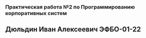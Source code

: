 ### Практическая работа №2 по Программированию корпоративных систем  
## Дюльдин Иван Алексеевич ЭФБО-01-22  

